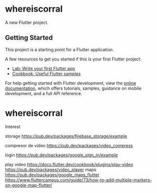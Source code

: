 # whereiscorral

A new Flutter project.

## Getting Started

This project is a starting point for a Flutter application.

A few resources to get you started if this is your first Flutter project:

- [Lab: Write your first Flutter app](https://docs.flutter.dev/get-started/codelab)
- [Cookbook: Useful Flutter samples](https://docs.flutter.dev/cookbook)

For help getting started with Flutter development, view the
[online documentation](https://docs.flutter.dev/), which offers tutorials,
samples, guidance on mobile development, and a full API reference.
# whereiscorral


Interest

storage
https://pub.dev/packages/firebase_storage/example

compresor de video
https://pub.dev/packages/video_compress

login
https://pub.dev/packages/google_sign_in/example

play video
https://docs.flutter.dev/cookbook/plugins/play-video
https://pub.dev/packages/video_player
maps
https://pub.dev/packages/google_maps_flutter
https://www.fluttercampus.com/guide/73/how-to-add-multiple-markers-on-google-map-flutter/